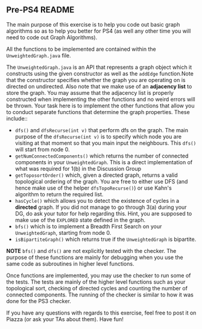 ## Pre-PS4 README

 The main purpose of this exercise is to help you code out basic graph algorithms so as to help you better for PS4 (as well any
 other time you will need to code out Graph Algorithms).

All the functions to be implemented are contained within the `UnweightedGraph.java` file. 

The `UnweightedGraph.java` is an API that represents a graph object which it constructs using the given constructor as well as the `addEdge` function.Note that the constructor specifies whether the graph you are operating on is directed on undirected. Also note that we make use of an **adjacency list** to store the graph. You may assume that the adjacency list is properly constructed when implementing the other functions and no weird errors will be thrown. Your task here is to implement the other functions that allow you to conduct separate functions that determine the graph properties. These include::
- `dfs()` and `dfsRecurse(int v)` that perform dfs on the graph. The main purpose of the `dfsRecurse(int v)` is to specify which node you are visiting at that moment so that you main input the neighbours. This `dfs()` will start from node 0.  
- `getNumConnectedComponents()` which returns the number of connected components in your `UnweightedGraph`. This is a direct implementation of what was required for 1(b) in the Discussion Group
- `getToposortOrder()` which, given a directed graph, returns a valid topological ordering of the graph. You are free to either use DFS (and hence make use of the helper `dfsTopoRecurse()`) or use Kahn's algorithm to return the required list.
- `hasCycle()` which allows you to detect the existence of cycles in a **directed** graph. If you did not manage to go through 3(a) during your DG, do ask your tutor for help regarding this. Hint, you are supposed to make use of the `EXPLORED` state defined in the graph.
- `bfs()` which is to implement a Breadth First Search on your `UnweightedGraph`, starting from node 0.
- `isBipartiteGraph()` which returns true if the `UnweightedGraph` is bipartite.

**NOTE** `bfs()` and `dfs()` are not explicitly tested with the checker. The purpose of these functions are mainly for debugging when you use the same code as subroutines in higher level functions. 

Once functions are implemented, you may use the checker to run some of the tests. The tests are mainly of the higher level functions such as your topological sort, checking of directed cycles and counting the number of connected components. The running of the checker is similar to how it was done for the PS3 checker. 

If you have any questions with regards to this exercise, feel free to post it on Piazza (or ask your TAs about them). Have fun!